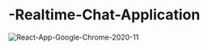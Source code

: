 # -Realtime-Chat-Application

![React-App-Google-Chrome-2020-11](https://user-images.githubusercontent.com/44608131/97798729-c39ff900-1c4e-11eb-9418-9987992a13e1.gif)

